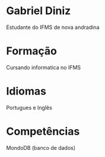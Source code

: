 # Gabriel Diniz
Estudante do IFMS de nova andradina 

# Formação
Cursando informatica no IFMS

# Idiomas
Portugues e Inglês

# Competências
MondoDB (banco de dados)
